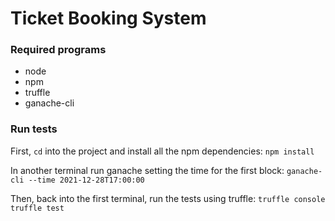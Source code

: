 # Ticket Booking System

### Required programs
* node
* npm
* truffle
* ganache-cli

### Run tests
First, `cd` into the project and install all the npm dependencies:
`npm install`

In another terminal run ganache setting the time for the first block:
`ganache-cli --time 2021-12-28T17:00:00`

Then, back into the first terminal, run the tests using truffle:
`truffle console`
`truffle test`
